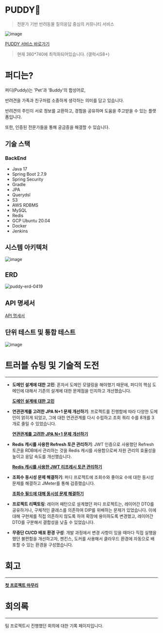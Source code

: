 # PUDDY💙

> 전문가 기반 반려동물 질의응답 중심의 커뮤니티 서비스

![image](https://user-images.githubusercontent.com/93868431/232716519-3f43848d-1f78-4c6d-a429-a759300fa31b.png)

[PUDDY 서비스 바로가기](http://www.puddy.world/) <br/>
> 현재 360*740에 최적화되어있습니다. (갤럭시S8+)

# 퍼디는?

퍼디(Puddy)는 'Pet'과 'Buddy'의 합성어로,

반려견을 가족과 친구처럼 소중하게 생각하는 의미를 담고 있습니다.

반려견의 주인이 서로 정보를 교환하고, 경험을 공유하며 도움을 주고받을 수 있는 플랫폼입니다. 

또한, 인증된 전문가들을 통해 궁금증을 해결할 수 있습니다.

## 기술 스택

### BackEnd

- Java 17
- Spring Boot 2.7.9
- Spring Security
- Gradle
- JPA
- Querydsl
- S3
- AWS RDBMS
- MySQL
- Redis
- GCP Ubuntu 20.04
- Docker
- Jenkins

## 시스템 아키텍처

![image](https://user-images.githubusercontent.com/93868431/230275264-20f15fc0-3b38-47d5-8577-eb8645e37571.png)

## ERD

![puddy-erd-0419](https://user-images.githubusercontent.com/93868431/232953874-7f95fe60-1899-4058-a109-e02b2a98fb54.png)

## API 명세서

[API 명세서](https://documenter.getpostman.com/view/23164315/2s93RMVFEm#22ba6470-2481-40e0-a70f-dbf2b4361306)

## 단위 테스트 및 통합 테스트

![image](https://github.com/waveofmymind/Puddy_BackEnd/assets/93868431/e49008f0-1a42-40ee-bcc8-d11947779d22)

# **트러블 슈팅 및 기술적 도전**

---

- **도메인 설계에 대한 고민**: 혼자서 도메인 모델링을 해야했기 때문에, 퍼디의 핵심 도메인에 대해서 기존의 설계에 대한 문제점을 인지하고 개선했습니다.
    
    **[도메인 설계에 대한 고민](https://waveofymymind.tistory.com/130)**
    
- **연관관계를 고려한 JPA N+1 문제 개선하기**: 프로젝트를 진행함에 따라 다양한 도메인이 얽히게 되었고, 그에 대한 연관관계를 다시 수립하고 조회 쿼리 수를 8개를 3개로 줄일 수 있었습니다.
    
    **[연관관계를 고려한 JPA N+1 문제 개선하기](https://waveofymymind.tistory.com/125)**
    
- **Redis 캐시를 사용한 Refresh 토큰 관리하기**: JWT 인증으로 사용했던 Refresh 토큰을 RDB에서 관리하는 것을 Redis 캐시를 사용함으로써 자원 관리의 효율성을 높이고 응답 속도를 개선했습니다.
    
    **[Redis 캐시를 사용한 JWT 리프레시 토큰 관리하기](https://waveofymymind.tistory.com/113)**
    
- **조회수 동시성 문제 해결하기**: 퍼디 프로젝트에 조회수와 좋아요 수에 대한 동시성 문제를 해결하고 JMeter를 통해 검증했습니다.
    
    **[조회수 필드에 대해 동시성 문제 해결하기](https://waveofymymind.tistory.com/108)**
    
- **프로젝트 리팩토링**: 레이어 패턴으로 설계했던 퍼디 프로젝트는, 레이어간 DTO를 공유하거나, 구체적인 클래스를 의존하여 DIP를 위배하는 문제가 있었습니다. 이에 대해 구현체를 직접 의존하지 않도록 하여 확장에 용이하도록 변경했고, 레이어간 DTO를 구분해서 결합성을 낮출 수 있었습니다.
- **무중단 CI/CD 배포 환경 구성**: 개발 과정에서 변경 사항이 있을 때마다 직접 실행을 했던 불편함을 개선하고자, 젠킨스, 도커를 사용해서 클라우드 환경에 자동으로 배포할 수 있는 환경을 구성했습니다.

# 회고

---

**[첫 프로젝트 마무리](https://waveofymymind.tistory.com/120)**

# 회의록

---

팀 프로젝트시 진행했던 회의에 대한 기록 페이지입니다.

[](https://www.notion.so/4c28bccf185c4a689455fdb642d901db)
